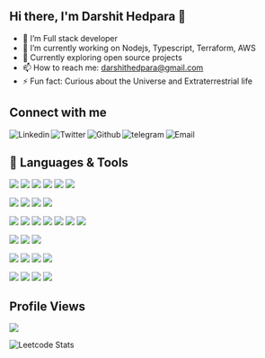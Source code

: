 ## Hi there, I'm Darshit Hedpara 👋

- 🔭 I’m Full stack developer
- 🌱 I’m currently working on Nodejs, Typescript, Terraform, AWS
- 👯 Currently exploring open source projects
- 📫 How to reach me: darshithedpara@gmail.com
- ⚡ Fun fact: Curious about the Universe and Extraterrestrial life

## Connect with me
[<img align="left" alt="Linkedin" src="https://img.shields.io/badge/LinkedIn-0077B5?style=for-the-badge&logo=linkedin&logoColor=white" />][linkedin]
[<img align="left" alt="Twitter" src="https://img.shields.io/badge/Twitter-1DA1F2?style=for-the-badge&logo=twitter&logoColor=white" />][twitter]
[<img align="left" alt="Github" src="https://img.shields.io/badge/GitHub-100000?style=for-the-badge&logo=github&logoColor=white" />][github]
[<img align="left" alt="telegram" src="https://img.shields.io/badge/Telegram-2CA5E0?style=for-the-badge&logo=telegram&logoColor=white" />][telegram]
[<img align="left" alt="Email" src="https://img.shields.io/badge/Gmail-D14836?style=for-the-badge&logo=gmail&logoColor=white" />][email]

<br />

## 🧰 Languages & Tools

![](https://img.shields.io/badge/Php-000000?style=for-the-badge&logo=php&color=purple&logoColor=white)
![](https://img.shields.io/badge/Dart-000000?style=for-the-badge&logo=dart&color=blue)
![](https://img.shields.io/badge/Node-000000?style=for-the-badge&logo=nodejs&color=green)
![](https://img.shields.io/badge/Deno-000000?style=for-the-badge&logo=deno)
![](https://img.shields.io/badge/JavaScript-F7DF1E?style=for-the-badge&logo=javascript&logoColor=black)
![](https://img.shields.io/badge/TypeScript-1572B6?style=for-the-badge&logo=typescript&logoColor=white)

![](https://img.shields.io/badge/CSS3-1572B6?style=for-the-badge&logo=css3&logoColor=white)
![](https://img.shields.io/badge/Bootstrap-1572B6?style=for-the-badge&logo=bootstrap&logoColor=white)
![](https://img.shields.io/badge/TailwindCss-1572B6?style=for-the-badge&logo=tailwindcss&logoColor=white)
![](https://img.shields.io/badge/HTML5-E34F26?style=for-the-badge&logo=html5&logoColor=white)

![](https://img.shields.io/badge/Laravel-000000?style=for-the-badge&logo=laravel)
![](https://img.shields.io/badge/Angular-316192?style=for-the-badge&logo=angular&logoColor=red&color=blue)
![](https://img.shields.io/badge/Electron-316192?style=for-the-badge&logo=electron&logoColor=white)
![](https://img.shields.io/badge/Ionic-316192?style=for-the-badge&logo=ionic)
![](https://img.shields.io/badge/Vue-316192?style=for-the-badge&logo=vue&logoColor=white&color=green)
![](https://img.shields.io/badge/AdonisJs-316192?style=for-the-badge&logo=adonisjs)
![](https://img.shields.io/badge/Flutter-316192?style=for-the-badge&logo=flutter)

![](https://img.shields.io/badge/MySQL-316192?style=for-the-badge&logo=mysql&logoColor=white)
![](https://img.shields.io/badge/PostgreSQL-316192?style=for-the-badge&logo=postgresql&logoColor=white)
![](https://img.shields.io/badge/SQLite-316192?style=for-the-badge&logo=sqlite&logoColor=white)

![](https://img.shields.io/badge/Git-316192?style=for-the-badge&logo=git&logoColor=white&color=red)
![](https://img.shields.io/badge/GitHub-316192?style=for-the-badge&logo=github&logoColor=white&color=black)
![](https://img.shields.io/badge/Bitbucket-316192?style=for-the-badge&logo=bitbucket&logoColor=white&color=blue)
![](https://img.shields.io/badge/Gitlab-316192?style=for-the-badge&logo=gitlab&logoColor=white&color=white)

![](https://img.shields.io/badge/AWS-316192?style=for-the-badge&logo=amazon)
![](https://img.shields.io/badge/GoogleCloud-316192?style=for-the-badge&logo=googlecloud)
![](https://img.shields.io/badge/Vercel-316192?style=for-the-badge&logo=vercel)
![](https://img.shields.io/badge/Heroku-316192?style=for-the-badge&logo=heroku)


## Profile Views

<img src="https://profile-counter.glitch.me/darshithedpara/count.svg">

<br />

![Leetcode Stats](https://leetcard.jacoblin.cool/darshithedpara?ext=heatmap)


[linkedin]: https://in.linkedin.com/in/darshithedpara
[twitter]: https://twitter.com/cod3blood3d
[github]: https://github.com/darshithedpara
[telegram]: https://t.me/darshithedpara
[email]: mailto:darshithedpara@gmail.com
